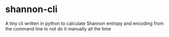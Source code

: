 # shannon-cli

A tiny cli written in python to calculate Shannon entropy and encoding from the command line to not do it manually all the time
